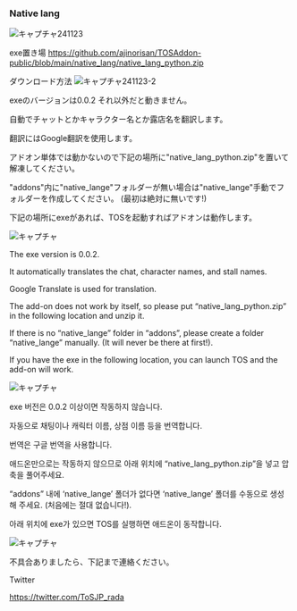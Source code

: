 ### Native lang

![キャプチャ241123](https://github.com/user-attachments/assets/ed0fd698-a4d3-4c8f-a84d-a9ec3209c1e2)

exe置き場
https://github.com/ajinorisan/TOSAddon-public/blob/main/native_lang/native_lang_python.zip

ダウンロード方法
![キャプチャ241123-2](https://github.com/user-attachments/assets/385ada14-0d3f-452e-893b-fbd3d49dcbfd)

exeのバージョンは0.0.2 それ以外だと動きません。

自動でチャットとかキャラクター名とか露店名を翻訳します。

翻訳にはGoogle翻訳を使用します。

アドオン単体では動かないので下記の場所に"native_lang_python.zip"を置いて解凍してください。

"addons"内に"native_lange"フォルダーが無い場合は"native_lange"手動でフォルダーを作成してください。
(最初は絶対に無いです!)

下記の場所にexeがあれば、TOSを起動すればアドオンは動作します。

![キャプチャ](https://github.com/user-attachments/assets/affc6f97-d56c-453c-bd59-d66222c96c32)


The exe version is 0.0.2.

It automatically translates the chat, character names, and stall names.

Google Translate is used for translation.

The add-on does not work by itself, so please put “native_lang_python.zip” in the following location and unzip it.

If there is no “native_lange” folder in “addons”, please create a folder “native_lange” manually.
(It will never be there at first!).

If you have the exe in the following location, you can launch TOS and the add-on will work.

![キャプチャ](https://github.com/user-attachments/assets/affc6f97-d56c-453c-bd59-d66222c96c32)


 exe 버전은 0.0.2 이상이면 작동하지 않습니다.

자동으로 채팅이나 캐릭터 이름, 상점 이름 등을 번역합니다.

번역은 구글 번역을 사용합니다.

애드온만으로는 작동하지 않으므로 아래 위치에 “native_lang_python.zip”을 넣고 압축을 풀어주세요.

“addons” 내에 ‘native_lange’ 폴더가 없다면 ‘native_lange’ 폴더를 수동으로 생성해 주세요.
(처음에는 절대 없습니다!).

아래 위치에 exe가 있으면 TOS를 실행하면 애드온이 동작합니다.

![キャプチャ](https://github.com/user-attachments/assets/affc6f97-d56c-453c-bd59-d66222c96c32)


不具合ありましたら、下記まで連絡ください。

Twitter

https://twitter.com/ToSJP_rada

